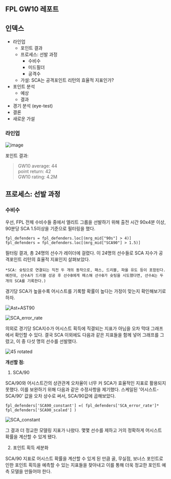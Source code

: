 ## FPL GW10 레포트

## 인덱스
- 라인업
  - 포인트 결과
  - 프로세스: 선발 과정
    - 수비수
    - 미드필더
    - 공격수
  - 가설: SCA는 공격포인트 리턴의 효율적 지표인가?
- 포인트 분석
  - 예상
  - 결과
- 경기 분석 (eye-test)
- 결론
- 새로운 가설

### 라인업

![image](https://user-images.githubusercontent.com/51032518/100699276-de949300-33dd-11eb-9da5-2ce92fb0699c.png)

포인트 결과:
> GW10 average: 44  
> point return: 42  
> GW10 rating: 4.2M 

## 프로세스: 선발 과정

### 수비수

우선, FPL 전체 수비수들 중에서 엘리트 그룹을 선발하기 위해 출전 시간 90x4분 이상, 90분당 SCA 1.5이상을 기준으로 필터링을 했다. 

```
fpl_defenders = fpl_defenders.loc[(mrg_mid["90s"] > 4)]
fpl_defenders = fpl_defenders.loc[(mrg_mid["SCA90"] > 1.5)]
```

필터링 결과, 총 24명의 선수가 레이더에 걸렸다. 이 24명의 선수들로 SCA 지수가 공격포인트 리턴의 효율적 지표인지 살펴보았다. 

`*SCA: 슛팅으로 연결되는 직전 두 개의 동작으로, 패스, 드리블, 파울 유도 등이 포함된다. 예컨대, 선수A가 드리블 성공 후 선수B에게 패스해 선수B가 슛팅을 시도했다면, 선수A는 두 개의 SCA를 기록한다.)`

경기당 SCA가 높을수록 어시스트를 기록할 확률이 높다는 가정이 맞는지 확인해보기로 하자.

![Ast+AST90](https://user-images.githubusercontent.com/51032518/100705999-8b294180-33eb-11eb-96ec-a3a136443feb.png)  

![SCA_error_rate](https://user-images.githubusercontent.com/51032518/100706002-8bc1d800-33eb-11eb-8411-6648ebf61e1d.png)

의외로 경기당 SCA지수가 어시스트 획득에 직결되는 지표가 아님을 오차 막대 그래프에서 확인할 수 있다. 결국 SCA 이외에도 다음과 같은 지표들을 함께 넣어 그래프를 그렸고, 이 중 다섯 명의 선수를 선발했다. 

![45 rotated](https://user-images.githubusercontent.com/51032518/100708229-4a332c00-33ef-11eb-85f3-278a2474485c.png)



**개선할 점:**

1. SCA/90 

SCA/90와 어시스트간의 상관관계 오차율이 너무 커 SCA가 효율적인 지표로 활용되지 못했다. 이를 보완하기 위해 다음과 같은 수정사항을 제기했다. 스케일된 '어시스트-SCA/90' 값을 오차 상수로 써서, SCA/90값에 곱해보았다.

```
fpl_defenders['SCA90_constant'] =( fpl_defenders['SCA_error_rate']* fpl_defenders['SCA90_scaled'] ) 
```

![SCA_constant](https://user-images.githubusercontent.com/51032518/100707165-91b8b880-33ed-11eb-9caf-11e3f6df7890.png)

그 결과 더 정교한 모델링 지표가 나왔다. 몇몇 선수를 제하고 거의 정확하게 어시스트 확률을 계산할 수 있게 됐다.

2. 포인트 획득 세분화  

SCA/90 지표로 어시스트 확률을 계산할 수 있게 된 만큼 골, 무실점, 보너스 포인트로 인한 포인트 획득을 예측할 수 있는 지표들을 찾아내고 이를 통해 더욱 정교한 포인트 예측 모델을 만들어야 한다. 





